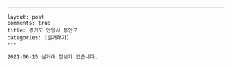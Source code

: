 ---
    layout: post
    comments: true
    title: 경기도 안양시 동안구
    categories: [실거래가]
    ---

    2021-06-15 실거래 정보가 없습니다.

    